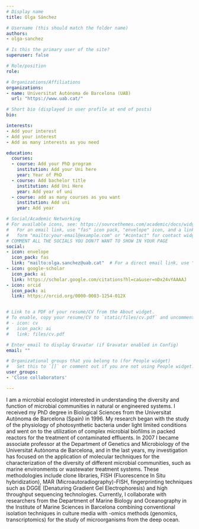 ```yaml
---
# Display name
title: Olga Sánchez  

# Username (this should match the folder name)
authors:  
- olga-sanchez  

# Is this the primary user of the site?
superuser: false  

# Role/position
role: 

# Organizations/Affiliations
organizations:  
- name: Universitat Autònoma de Barcelona (UAB)  
  url: "https://www.uab.cat/"  

# Short bio (displayed in user profile at end of posts)
bio: 

interests:  
- Add your interest  
- Add your interest  
- Add as many interests as you need  

education:  
  courses:  
  - course: Add your PhD program  
    institution: Add your Uni here  
    year: Year of PhD  
  - course: Add bachelor title  
    institution: Add Uni Here  
    year: Add year of uni  
  - course: add as many courses as you want  
    institution: Add uni  
    year: Add year  

# Social/Academic Networking
# For available icons, see: https://sourcethemes.com/academic/docs/widgets/#icons
#   For an email link, use "fas" icon pack, "envelope" icon, and a link in the
#   form "mailto:your-email@example.com" or "#contact" for contact widget.
# COMMENT ALL THE SOCIALS YOU DON?T WANT TO SHOW IN YOUR PAGE
social:
- icon: envelope
  icon_pack: fas
  link: "mailto:olga.sanchez@uab.cat"  # For a direct email link, use "mailto:test@example.org".
- icon: google-scholar
  icon_pack: ai
  link: https://scholar.google.com/citations?hl=ca&user=nDx24vYAAAAJ
- icon: orcid
  icon_pack: ai
  link: https://orcid.org/0000-0003-1254-012X


# Link to a PDF of your resume/CV from the About widget.
# To enable, copy your resume/CV to `static/files/cv.pdf` and uncomment the lines below.
# - icon: cv
#   icon_pack: ai
#   link: files/cv.pdf

# Enter email to display Gravatar (if Gravatar enabled in Config)
email: ""

# Organizational groups that you belong to (for People widget)
#   Set this to `[]` or comment out if you are not using People widget.
user_groups:   
- 'Close collaborators'  

---
```

I  am a microbial ecologist interested in understanding the diversity and function of  microbial communities in natural or engineered systems. I received my PhD degree in Biological Sciences from the Universitat Autònoma de Barcelona (Spain) in 1996. My research began with the study of the physiology of photosynthetic bacteria under light limited conditions and went on to the utilization of complex microbial biofilms in packed reactors for the treatment of contaminated effluents. In 2007 I became associate professor at the Department of Genetics and Microbiology of the Universitat Autònoma de Barcelona, and in the last years, my investigation has focused on the application of molecular techniques for the characterization of the diversity of different  microbial communities, such as marine environments or wastewater treatment systems. These methodologies include clone libraries, FISH (Fluorescence In Situ hybridization), MAR (Microautoradiography)-FISH, fingerprinting techniques such as DGGE (Denaturing Gradient Gel Electrophoresis) and high throughput sequencing technologies. Currently, I collaborate with researchers from the Department of Marine Biology and Oceanography in the Institute of Marine Sciences in Barcelona combining conventional isolation techniques in culture media with -omics methods (genomics, transcriptomics) for the study of microorganisms from the deep ocean.  


